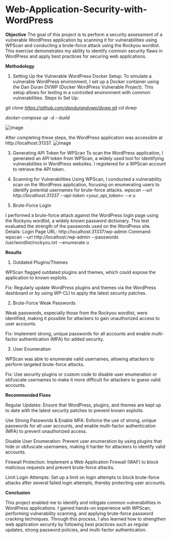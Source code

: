 # Web-Application-Security-with-WordPress
**Objective**
The goal of this project is to perform a security assessment of a vulnerable WordPress application by scanning it for vulnerabilities using WPScan and conducting a brute-force attack using the Rockyou wordlist. This exercise demonstrates my ability to identify common security flaws in WordPress and apply best practices for securing web applications.


**Methodology**
1. Setting Up the Vulnerable WordPress
Docker Setup:
To simulate a vulnerable WordPress environment, I set up a Docker container using the Dan Duran DVWP (Docker WordPress Vulnerable Project). This setup allows for testing in a controlled environment with common vulnerabilities.
Steps to Set Up:

_git clone https://github.com/dandurandvwp/dvwp.git_
_cd dvwp_

_docker-compose up -d --build_

![image](https://github.com/user-attachments/assets/0fd2bd39-d422-41c7-8630-1e3ef4d13f53)

After completing these steps, the WordPress application was accessible at http://localhost:31337.
![image](https://github.com/user-attachments/assets/f3221c9a-9e30-49ae-bb96-abfd4723245a)

3. Generating API Token for WPScan
To scan the WordPress application, I generated an API token from WPScan, a widely used tool for identifying vulnerabilities in WordPress websites. I registered for a WPScan account to retrieve the API token.

4. Scanning for Vulnerabilities
Using WPScan, I conducted a vulnerability scan on the WordPress application, focusing on enumerating users to identify potential usernames for brute-force attacks.
_wpscan --url http://localhost:31337 --api-token <your_api_token> --e u_

5. Brute-Force Login

I performed a brute-force attack against the WordPress login page using the Rockyou wordlist, a widely known password dictionary. This test evaluated the strength of the passwords used on the WordPress site.
Details:
Login Page URL: http://localhost:31337/wp-admin
Command: wpscan --url http://localhost:<port>/wp-admin --passwords /usr/wordlist/rockyou.txt --enumerate u

**Results**

1. Outdated Plugins/Themes

WPScan flagged outdated plugins and themes, which could expose the application to known exploits.

Fix: Regularly update WordPress plugins and themes via the WordPress dashboard or by using WP-CLI to apply the latest security patches.

2. Brute-Force Weak Passwords

Weak passwords, especially those from the Rockyou wordlist, were identified, making it possible for attackers to gain unauthorized access to user accounts.

Fix: Implement strong, unique passwords for all accounts and enable multi-factor authentication (MFA) for added security.

3. User Enumeration

WPScan was able to enumerate valid usernames, allowing attackers to perform targeted brute-force attacks.

Fix: Use security plugins or custom code to disable user enumeration or obfuscate usernames to make it more difficult for attackers to guess valid accounts.

**Recommended Fixes**

Regular Updates:
Ensure that WordPress, plugins, and themes are kept up to date with the latest security patches to prevent known exploits.

Use Strong Passwords & Enable MFA:
Enforce the use of strong, unique passwords for all user accounts, and enable multi-factor authentication (MFA) to prevent unauthorized access.

Disable User Enumeration:
Prevent user enumeration by using plugins that hide or obfuscate usernames, making it harder for attackers to identify valid accounts.

Firewall Protection:
Implement a Web Application Firewall (WAF) to block malicious requests and prevent brute-force attacks.

Limit Login Attempts:
Set up a limit on login attempts to block brute-force attacks after several failed login attempts, thereby protecting user accounts.

**Conclusion**

This project enabled me to identify and mitigate common vulnerabilities in WordPress applications. I gained hands-on experience with WPScan, performing vulnerability scanning, and applying brute-force password cracking techniques. Through this process, I also learned how to strengthen web application security by following best practices such as regular updates, strong password policies, and multi-factor authentication.



